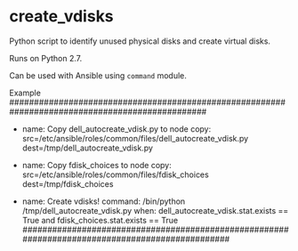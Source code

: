 # create_vdisks

Python script to identify unused physical disks and create virtual disks.

Runs on Python 2.7.

Can be used with Ansible using `command` module.

Example
################################################################################################
- name: Copy dell_autocreate_vdisk.py to node
  copy: src=/etc/ansible/roles/common/files/dell_autocreate_vdisk.py dest=/tmp/dell_autocreate_vdisk.py

- name: Copy fdisk_choices to node
  copy: src=/etc/ansible/roles/common/files/fdisk_choices dest=/tmp/fdisk_choices

- name: Create vdisks!
  command: /bin/python /tmp/dell_autocreate_vdisk.py
  when: dell_autocreate_vdisk.stat.exists == True and fdisk_choices.stat.exists == True
################################################################################################